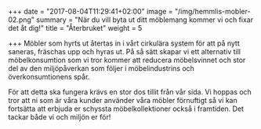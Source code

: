 +++
date = "2017-08-04T11:29:41+02:00"
image = "/img/hemmlis-mobler-02.png"
summary = "När du vill byta ut ditt möblemang kommer vi och fixar det åt dig!"
title = "Återbruket"
weight = 5

+++
Möbler som hyrts ut återtas in i vårt cirkulära system för att på nytt saneras, fräschas upp och hyras ut. På så sätt skapar vi ett alternativ till möbelkonsumtion som vi tror kommer att reducera möbelsvinnet och stor del av den miljöpåverkan som följer i möbelindustrins och överkonsumtionens spår.

För att detta ska fungera krävs en stor dos tillit från vår sida. Vi hoppas och tror att ni som är våra kunder använder våra möbler förnuftigt så vi kan fortsätta att erbjuda er schyssta möbelkollektioner också i framtiden. Det tackar både vi och miljön er för! 